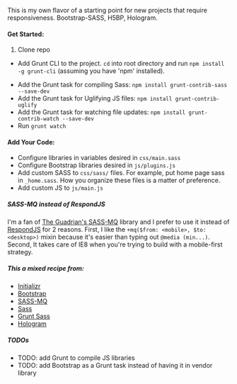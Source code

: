 This is my own flavor of a starting point for new projects that require responsiveness. Bootstrap-SASS, H5BP, Hologram.


#### Get Started:
1. Clone repo
- Add Grunt CLI to the project. `cd` into root directory and run `npm install -g grunt-cli` (assuming you have 'npm' installed).
<!-- - Install Grunt `npm install -g grunt-init`
- Create a `package.json` file: `npm init`
- `npm install grunt --save-dev` -->
- Add the Grunt task for compiling Sass: `npm install grunt-contrib-sass --save-dev`
- Add the Grunt task for Uglifying JS files: `npm install grunt-contrib-uglify`
- Add the Grunt task for watching file updates: `npm install grunt-contrib-watch --save-dev`
- Run `grunt watch`


#### Add Your Code:
- Configure libraries in variables desired in `css/main.sass` 
- Configure Bootstrap libraries desired in `js/plugins.js`
- Add custom SASS to `css/sass/` files. For example, put home page sass in `_home.sass`. How you organize these files is a matter of preference.
- Add custom JS to `js/main.js`


##### SASS-MQ instead of RespondJS

I'm a fan of [The Guadrian's SASS-MQ]((https://github.com/guardian/sass-mq/)) library and I prefer to use it instead of [RespondJS](https://github.com/scottjehl/Respond) for 2 reasons. First, I like the `+mq($from: <mobile>, $to: <desktop>)` mixin because it's easier than typing out `@media (min...)`. Second, It takes care of IE8 when you're trying to build with a mobile-first strategy.


##### This a mixed recipe from:
- [Initializr](http://www.initializr.com/)
- [Bootstrap](http://www.getbootstrap.com/)
- [SASS-MQ](https://github.com/guardian/sass-mq/)
- [Sass](http://sass-lang.com/)
- [Grunt Sass](https://github.com/gruntjs/grunt-contrib-sass)
- [Hologram](http://github.com/trulia/hologram)


##### TODOs
- TODO: add Grunt to compile JS libraries
- TODO: add Bootstrap as a Grunt task instead of having it in vendor library